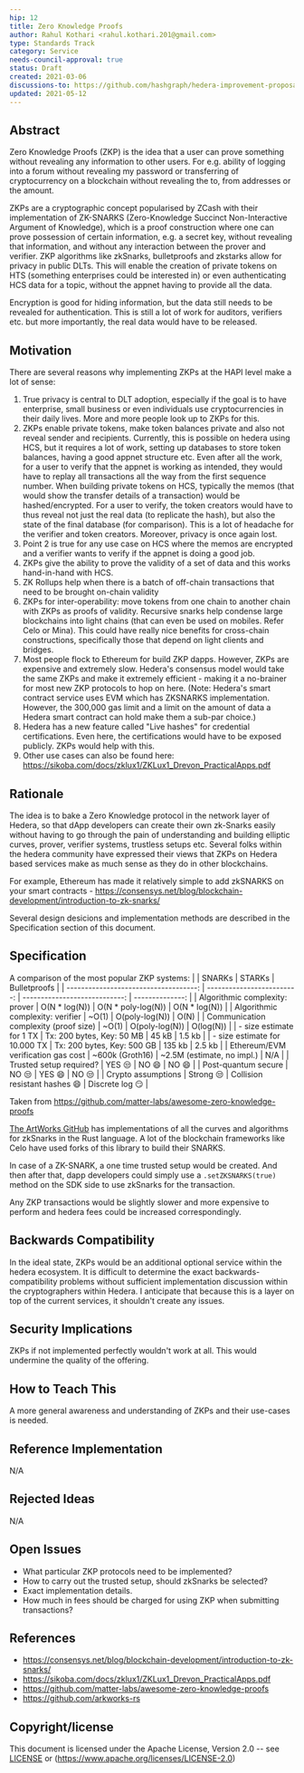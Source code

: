```yaml
---
hip: 12
title: Zero Knowledge Proofs
author: Rahul Kothari <rahul.kothari.201@gmail.com>
type: Standards Track
category: Service
needs-council-approval: true
status: Draft
created: 2021-03-06
discussions-to: https://github.com/hashgraph/hedera-improvement-proposal/discussions/52
updated: 2021-05-12
---
```


## Abstract

Zero Knowledge Proofs (ZKP) is the idea that a user can prove something without revealing any information to other users. For e.g. ability of logging into a forum without revealing my password or transferring of cryptocurrency on a blockchain without revealing the to, from addresses or the amount.

ZKPs are a cryptographic concept popularised by ZCash with their implementation of ZK-SNARKS (Zero-Knowledge Succinct Non-Interactive Argument of Knowledge), which is a proof construction where one can prove possession of certain information, e.g. a secret key, without revealing that information, and without any interaction between the prover and verifier. ZKP algorithms like zkSnarks, bulletproofs and zkstarks allow for privacy in public DLTs. This will enable the creation of private tokens on HTS (something enterprises could be interested in) or even authenticating HCS data for a topic, without the appnet having to provide all the data. 

Encryption is good for hiding information, but the data still needs to be revealed for authentication. This is still a lot of work for auditors, verifiers etc. but more importantly, the real data would have to be released.


## Motivation

There are several reasons why implementing ZKPs at the HAPI level make a lot of sense:
1. True privacy is central to DLT adoption, especially if the goal is to have enterprise, small business or even individuals use cryptocurrencies in their daily lives. More and more people look up to ZKPs for this.
2. ZKPs enable private tokens, make token balances private and also not reveal sender and recipients. Currently, this is possible on hedera using HCS, but it requires a lot of work, setting up databases to store token balances, having a good appnet structure etc. Even after all the work, for a user to verify that the appnet is working as intended, they would have to replay all transactions all the way from the first sequence number. When building private tokens on HCS, typically the memos (that would show the transfer details of a transaction) would be hashed/encrypted. For a user to verify, the token creators would have to thus reveal not just the real data (to replicate the hash), but also the state of the final database (for comparison). This is a lot of headache for the verifier and token creators. Moreover, privacy is once again lost.  
3. Point 2 is true for any use case on HCS where the memos are encrypted and a verifier wants to verify if the appnet is doing a good job.
4. ZKPs give the ability to prove the validity of a set of data and this works hand-in-hand with HCS.
5. ZK Rollups help when there is a batch of off-chain transactions that need to be brought on-chain validity
6.  ZKPs for inter-operability: move tokens from one chain to another chain with ZKPs as proofs of validity. Recursive snarks help condense large blockchains into light chains (that can even be used on mobiles. Refer Celo or Mina). This could have really nice benefits for cross-chain constructions, specifically those that depend on light clients and bridges.
7. Most people flock to Ethereum for build ZKP dapps. However, ZKPs are expensive and extremely slow. Hedera's consensus model would take the same ZKPs and make it extremely efficient - making it a no-brainer for most new ZKP protocols to hop on here. (Note: Hedera's smart contract service uses EVM which has ZKSNARKS implementation. However, the 300,000 gas limit and a limit on the amount of data a Hedera smart contract can hold make them a sub-par choice.)
8. Hedera has a new feature called "Live hashes" for credential certifications. Even here, the certifications would have to be exposed publicly. ZKPs would help with this.
9. Other use cases can also be found here: https://sikoba.com/docs/zklux1/ZKLux1_Drevon_PracticalApps.pdf
## Rationale

The idea is to bake a Zero Knowledge protocol in the network layer of Hedera, so that dApp developers can create their own zk-Snarks easily without having to go through the pain of understanding and building elliptic curves, prover, verifier systems, trustless setups etc. 
Several folks within the hedera community have expressed their views that ZKPs on Hedera based services make as much sense as they do in other blockchains.

For example, Ethereum has made it relatively simple to add zkSNARKS on your smart contracts - https://consensys.net/blog/blockchain-development/introduction-to-zk-snarks/

Several design desicions and implementation methods are described in the Specification section of this document. 

## Specification
A comparison of the most popular ZKP systems:
|                                       | SNARKs                     | STARKs                        | Bulletproofs    |
| ------------------------------------: | -------------------------: | ----------------------------: | --------------: |
| Algorithmic complexity: prover        | O(N * log(N))              | O(N * poly-log(N))            | O(N * log(N))   |
| Algorithmic complexity: verifier      | ~O(1)                      | O(poly-log(N))                | O(N)            |
| Communication complexity (proof size) | ~O(1)                      | O(poly-log(N))                | O(log(N))       |
| - size estimate for 1 TX              | Tx: 200 bytes, Key: 50 MB  | 45 kB                         | 1.5 kb          |
| - size estimate for 10.000 TX         | Tx: 200 bytes, Key: 500 GB | 135 kb                        | 2.5 kb          |
| Ethereum/EVM verification gas cost    | ~600k (Groth16)            | ~2.5M (estimate, no impl.)    | N/A             |
| Trusted setup required?               | YES :unamused:             | NO :smile:                    | NO :smile:      |
| Post-quantum secure                   | NO :unamused:              | YES :smile:                   | NO :unamused:   |
| Crypto assumptions                    | Strong :unamused:          | Collision resistant hashes :smile: | Discrete log :smirk: |

Taken from https://github.com/matter-labs/awesome-zero-knowledge-proofs

[The ArtWorks GitHub](https://github.com/arkworks-rs) has implementations of all the curves and algorithms for zkSnarks in the Rust language. A lot of the blockchain frameworks like Celo have used forks of this library to build their SNARKS.

In case of a ZK-SNARK, a one time trusted setup would be created. And then after that, dapp developers could simply use a `.setZKSNARKS(true)` method on the SDK side to use zkSnarks for the transaction.

Any ZKP transactions would be slightly slower and more expensive to perform and hedera fees could be increased correspondingly.

## Backwards Compatibility
In the ideal state, ZKPs would be an additional optional service within the hedera ecosystem. It is difficult to determine the exact backwards-compatibility problems without sufficient implementation discussion within the cryptographers within Hedera. I anticipate that because this is a layer on top of the current services, it shouldn't create any issues.

## Security Implications

ZKPs if not implemented perfectly wouldn't work at all. This would undermine the quality of the offering. 

## How to Teach This

A more general awareness and understanding of ZKPs and their use-cases is needed. 

## Reference Implementation

N/A

## Rejected Ideas

N/A

## Open Issues
* What particular ZKP protocols need to be implemented?
* How to carry out the trusted setup, should zkSnarks be selected?
* Exact implementation details.
* How much in fees should be charged for using ZKP when submitting transactions?

## References
* https://consensys.net/blog/blockchain-development/introduction-to-zk-snarks/
* https://sikoba.com/docs/zklux1/ZKLux1_Drevon_PracticalApps.pdf
* https://github.com/matter-labs/awesome-zero-knowledge-proofs
* https://github.com/arkworks-rs

## Copyright/license
This document is licensed under the Apache License, Version 2.0 -- see [LICENSE](../LICENSE) or (https://www.apache.org/licenses/LICENSE-2.0)